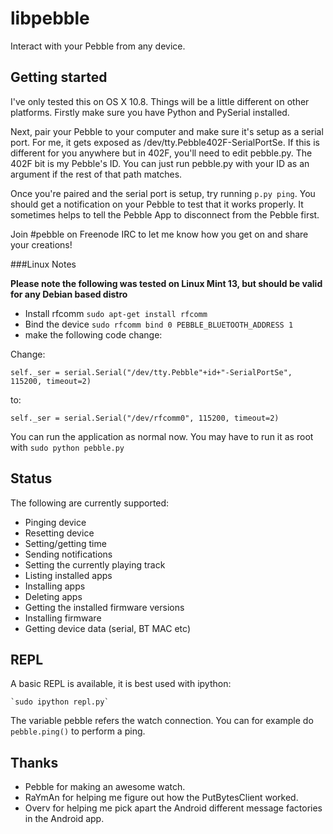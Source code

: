 libpebble
=========

Interact with your Pebble from any device.

Getting started
---------------

I've only tested this on OS X 10.8. Things will be a little different on other platforms. Firstly make sure you have Python and PySerial installed.

Next, pair your Pebble to your computer and make sure it's setup as a serial port. For me, it gets exposed as /dev/tty.Pebble402F-SerialPortSe. If this is different for you anywhere but in 402F, you'll need to edit pebble.py. The 402F bit is my Pebble's ID. You can just run pebble.py with your ID as an argument if the rest of that path matches.

Once you're paired and the serial port is setup, try running `p.py ping`. You should get a notification on your Pebble to test that it works properly. It sometimes helps to tell the Pebble App to disconnect from the Pebble first.

Join #pebble on Freenode IRC to let me know how you get on and share your creations!

###Linux Notes

**Please note the following was tested on Linux Mint 13, but should be valid for any Debian based distro**

 * Install rfcomm `sudo apt-get install rfcomm`
 * Bind the device `sudo rfcomm bind 0 PEBBLE_BLUETOOTH_ADDRESS 1`
 * make the following code change:

Change:

    self._ser = serial.Serial("/dev/tty.Pebble"+id+"-SerialPortSe", 115200, timeout=2)

to: 

    self._ser = serial.Serial("/dev/rfcomm0", 115200, timeout=2)

You can run the application as normal now.  You may have to run it as root with `sudo python pebble.py`

Status
------

The following are currently supported:

* Pinging device
* Resetting device
* Setting/getting time
* Sending notifications
* Setting the currently playing track
* Listing installed apps
* Installing apps
* Deleting apps
* Getting the installed firmware versions
* Installing firmware
* Getting device data (serial, BT MAC etc)

REPL
----

A basic REPL is available, it is best used with ipython:

    `sudo ipython repl.py`

The variable pebble refers the watch connection.  You can for example do `pebble.ping()` to perform a ping.

Thanks
------

* Pebble for making an awesome watch.
* RaYmAn for helping me figure out how the PutBytesClient worked.
* Overv for helping me pick apart the Android different message factories in the Android app.
